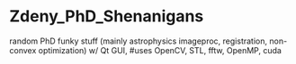 # Zdeny_PhD_Shenanigans
random PhD funky stuff (mainly astrophysics imageproc, registration, non-convex optimization) w/ Qt GUI, #uses OpenCV, STL, fftw, OpenMP, cuda

